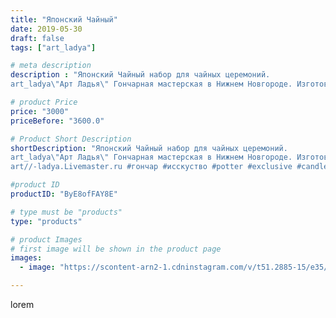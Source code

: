 ```yaml
---
title: "Японский Чайный"
date: 2019-05-30
draft: false
tags: ["art_ladya"]

# meta description
description : "Японский Чайный набор для чайных церемоний.
art_ladya\"Арт Ладья\" Гончарная мастерская в Нижнем Новгороде. Изготовление керамики и мастер//-классы по обучению."

# product Price
price: "3000"
priceBefore: "3600.0"

# Product Short Description
shortDescription: "Японский Чайный набор для чайных церемоний.
art_ladya\"Арт Ладья\" Гончарная мастерская в Нижнем Новгороде. Изготовление керамики и мастер//-классы по обучению. https://vk.com/art_ladya art_ladya@mail.ru 
art//-ladya.Livemaster.ru #гончар #исскуство #potter #exclusive #candles #teatradition #керамиканазаказ #handmade #керамика #гончарнаяпосуда #эксклюзивнаякерамика #painter #tea #decor #ceramicar #nntoday #claygoods #restaurant #earthenware #ceramic #design #japanese #японскийчайник #ceramicart #teapot #заварочныйчайник #clay #авторскаякерамика #кюсу #sakura"

#product ID
productID: "ByE8ofFAY8E"

# type must be "products"
type: "products"

# product Images
# first image will be shown in the product page
images:
  - image: "https://scontent-arn2-1.cdninstagram.com/v/t51.2885-15/e35/60229404_1059136374275895_8232964564473774648_n.jpg?tp=1&_nc_ht=scontent-arn2-1.cdninstagram.com&_nc_cat=103&_nc_ohc=BJp7DZ-DZSsAX8nPV05&ccb=7-4&oh=3d449c2b12faa94ddfa9bd4215fddc8e&oe=608641EB&_nc_sid=86f79a&ig_cache_key=MjA1NTAzMzk5NDkyNzUwOTI1Mg%3D%3D.2-ccb7-4"

---
```

lorem
